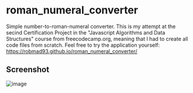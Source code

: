 ﻿# roman_numeral_converter
Simple number-to-roman-numeral converter. This is my attempt at the secind Certification Project in the "Javascript Algorithms and Data Structures" course from freecodecamp.org, meaning that I had to create all code files from scratch. Feel free to try the application yourself: https://robmad93.github.io/roman_numeral_converter/

## Screenshot
![image](https://github.com/user-attachments/assets/6c352773-4a1d-490b-8021-02d2a2ab5f96)
